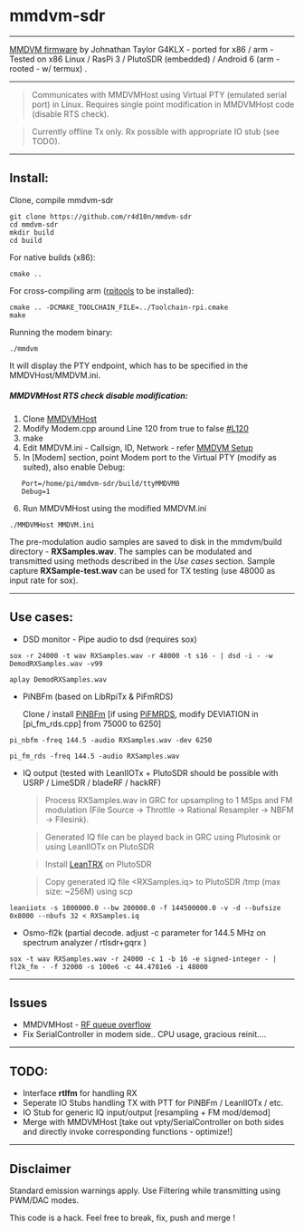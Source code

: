 # mmdvm-sdr

----
[MMDVM firmware](https://github.com/g4klx/mmdvm) by Johnathan Taylor G4KLX - ported for x86 / arm  - Tested on x86 Linux / RasPi 3 / PlutoSDR (embedded) / Android 6 (arm - rooted - w/ termux) . 

----

> Communicates with MMDVMHost using Virtual PTY (emulated serial port) in Linux. Requires single point modification in MMDVMHost code (disable RTS check).


> Currently offline Tx only. Rx possible with appropriate IO stub (see TODO). 

----

## Install:

Clone, compile mmdvm-sdr

    git clone https://github.com/r4d10n/mmdvm-sdr
    cd mmdvm-sdr
    mkdir build
    cd build

For native builds (x86): 

    cmake ..

For cross-compiling arm ([rpitools](https://github.com/raspberrypi/tools) to be installed): 

    cmake .. -DCMAKE_TOOLCHAIN_FILE=../Toolchain-rpi.cmake
    make

Running the modem binary:
 
    ./mmdvm 

It will display the PTY endpoint, which has to be specified in the MMDVHost/MMDVM.ini.

##### MMDVMHost RTS check disable modification:

1. Clone [MMDVMHost](https://github.com/g4klx/MMDVMHost)
2. Modify Modem.cpp around Line 120 from true to false [#L120](https://github.com/g4klx/MMDVMHost/blob/992b0f27ab5695a01fb43db69ed01ac2dcd47b5f/Modem.cpp#L120) 
3. make
4. Edit MMDVM.ini - Callsign, ID, Network - refer [MMDVM Setup](https://www.f5uii.net/en/installation-calibration-adjustment-tunning-mmdvm-mmdvmhost-raspberry-motorola-gm360/)
5. In [Modem] section, point Modem port to the Virtual PTY (modify as suited), also enable Debug:
```     
   Port=/home/pi/mmdvm-sdr/build/ttyMMDVM0
   Debug=1
```
6. Run MMDVMHost using the modified MMDVM.ini
```
./MMDVMHost MMDVM.ini
```

The pre-modulation audio samples are saved to disk in the mmdvm/build directory - **RXSamples.wav**. The samples can be modulated and transmitted using methods described in the *Use cases* section. Sample capture **RXSample-test.wav** can be used for TX testing (use 48000 as input rate for sox).  

----
## Use cases:

* DSD monitor - Pipe audio to dsd (requires sox)
```
sox -r 24000 -t wav RXSamples.wav -r 48000 -t s16 - | dsd -i - -w DemodRXSamples.wav -v99
```
```
aplay DemodRXSamples.wav
```
* PiNBFm (based on LibRpiTx & PiFmRDS)

   Clone / install [PiNBFm](https://github.com/r4d10n/PiNBFm) [if  using [PiFMRDS](https://github.com/F5OEO/PiFMRDS/), modify DEVIATION in [pi_fm_rds.cpp] from 75000 to 6250]

```
pi_nbfm -freq 144.5 -audio RXSamples.wav -dev 6250 
```
```
pi_fm_rds -freq 144.5 -audio RXSamples.wav
```

* IQ output (tested with LeanIIOTx + PlutoSDR should be possible with USRP / LimeSDR / bladeRF / hackRF)

     > Process RXSamples.wav in GRC for upsampling to 1 MSps and FM modulation  (File Source -> Throttle -> Rational Resampler -> NBFM -> Filesink).

     > Generated IQ file can be played back in GRC using Plutosink or using LeanIIOTx on PlutoSDR

     > Install [LeanTRX](http://www.pabr.org/radio/leantrx/) on PlutoSDR 

     > Copy generated IQ file <RXSamples.iq> to PlutoSDR /tmp (max size: ~256M) using scp

```
leaniiotx -s 1000000.0 --bw 200000.0 -f 144500000.0 -v -d --bufsize 0x8000 --nbufs 32 < RXSamples.iq
```

* Osmo-fl2k (partial decode. adjust -c parameter for 144.5 MHz on spectrum analyzer / rtlsdr+gqrx )

```
sox -t wav RXSamples.wav -r 24000 -c 1 -b 16 -e signed-integer - | fl2k_fm - -f 32000 -s 100e6 -c 44.4781e6 -i 48000
```
----    
## Issues
* MMDVMHost - [RF queue overflow ](https://github.com/g4klx/MMDVMHost/issues/418)
* Fix SerialController in modem side.. CPU usage, gracious reinit….

----
## TODO:
* Interface **rtlfm** for handling RX 
* Seperate IO Stubs handling TX with PTT for PiNBFm / LeanIIOTx / etc.
* IO Stub for generic IQ input/output [resampling + FM mod/demod] 
* Merge with MMDVMHost [take out vpty/SerialController on both sides and directly invoke corresponding functions - optimize!]

----
## Disclaimer

Standard emission warnings apply. Use Filtering while transmitting using PWM/DAC modes.

This code is a hack. Feel free to break, fix, push and merge ! 

 

